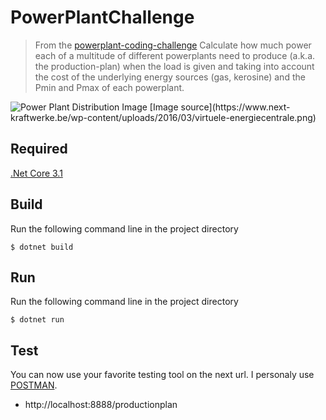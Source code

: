 # PowerPlantChallenge
> From the [powerplant-coding-challenge](https://github.com/gem-spaas/powerplant-coding-challenge) Calculate how much power each of a multitude of different powerplants need to produce (a.k.a. the production-plan) when the load is given and taking into account the cost of the underlying energy sources (gas, kerosine) and the Pmin and Pmax of each powerplant.

<img src="" title="Power Plant Distribution" alt="Power Plant Distribution Image">
[Image source](https://www.next-kraftwerke.be/wp-content/uploads/2016/03/virtuele-energiecentrale.png)

## Required
[.Net Core 3.1](https://dotnet.microsoft.com/download/dotnet/3.1)

## Build
Run the following command line in the project directory
```shell
$ dotnet build
```

## Run
Run the following command line in the project directory
```shell
$ dotnet run
```

## Test
You can now use your favorite testing tool on the next url. I personaly use [POSTMAN](https://www.postman.com/).
- http://localhost:8888/productionplan

